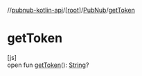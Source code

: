 //[pubnub-kotlin-api](../../../index.md)/[[root]](../index.md)/[PubNub](index.md)/[getToken](get-token.md)

# getToken

[js]\
open fun [getToken](get-token.md)(): [String](https://kotlinlang.org/api/latest/jvm/stdlib/kotlin-stdlib/kotlin/-string/index.html)?
